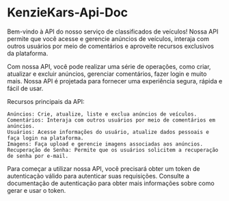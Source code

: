 # KenzieKars-Api-Doc

Bem-vindo à API do nosso serviço de classificados de veículos! Nossa API permite que você acesse e gerencie anúncios de veículos, interaja com outros usuários por meio de comentários e aproveite recursos exclusivos da plataforma.

Com nossa API, você pode realizar uma série de operações, como criar, atualizar e excluir anúncios, gerenciar comentários, fazer login e muito mais. Nossa API é projetada para fornecer uma experiência segura, rápida e fácil de usar.

Recursos principais da API:

    Anúncios: Crie, atualize, liste e exclua anúncios de veículos.
    Comentários: Interaja com outros usuários por meio de comentários em anúncios.
    Usuários: Acesse informações do usuário, atualize dados pessoais e faça login na plataforma.
    Imagens: Faça upload e gerencie imagens associadas aos anúncios.
    Recuperação de Senha: Permite que os usuários solicitem a recuperação de senha por e-mail.

Para começar a utilizar nossa API, você precisará obter um token de autenticação válido para autenticar suas requisições. Consulte a documentação de autenticação para obter mais informações sobre como gerar e usar o token.
